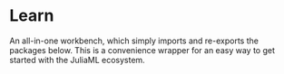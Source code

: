 # Learn

An all-in-one workbench, which simply imports and re-exports the packages below.  This is a convenience wrapper for an easy way to get started with the JuliaML ecosystem.
